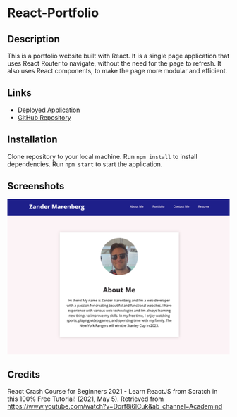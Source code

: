 # React-Portfolio

## Description

This is a portfolio website built with React. It is a single page application that uses React Router to navigate, without the need for the page to refresh. It also uses React components, to make the page more modular and efficient.

## Links

* [Deployed Application]()
* [GitHub Repository](https://github.com/Zander-M75/React-Portfolio)

## Installation

Clone repository to your local machine. Run `npm install` to install dependencies. Run `npm start` to start the application.

## Screenshots

![Screenshot of Portfolio](./src/images/reactportfolio.png)

## Credits

React Crash Course for Beginners 2021 - Learn ReactJS from Scratch in this 100% Free Tutorial! (2021, May 5). Retrieved from https://www.youtube.com/watch?v=Dorf8i6lCuk&ab_channel=Academind







